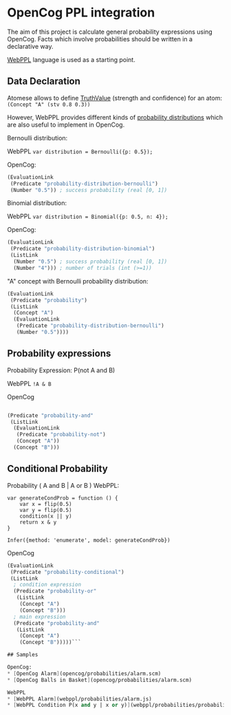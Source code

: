 # OpenCog PPL integration


The aim of this project is calculate general probability expressions using OpenCog.
Facts which involve probabilities should be written in a declarative way.

[WebPPL](http://webppl.org) language is used as a starting point.

## Data Declaration

Atomese allows to define [TruthValue](https://wiki.opencog.org/w/TruthValue) (strength and confidence)
for an atom:
`(Concept "A" (stv 0.8 0.3))`

However, WebPPL provides different kinds of
[probability distributions](https://webppl.readthedocs.io/en/master/distributions.html)
which are also useful to implement in OpenCog.

Bernoulli distribution:

WebPPL `var distribution = Bernoulli({p: 0.5});`

OpenCog:
```scheme
(EvaluationLink
 (Predicate "probability-distribution-bernoulli")
 (Number "0.5")) ; success probability (real [0, 1])
```

Binomial distribution:

WebPPL `var distribution = Binomial({p: 0.5, n: 4});`

OpenCog:
```scheme
(EvaluationLink
 (Predicate "probability-distribution-binomial")
 (ListLink
  (Number "0.5") ; success probability (real [0, 1])
  (Number "4"))) ; number of trials (int (>=1))
```

"A" concept with Bernoulli probability distribution:
```scheme
(EvaluationLink
 (Predicate "probability")
 (ListLink
  (Concept "A")
  (EvaluationLink
   (Predicate "probability-distribution-bernoulli")
   (Number "0.5"))))
```

## Probability expressions

Probability Expression: P(not A and B)

WebPPL `!A & B`

OpenCog
```scheme

(Predicate "probability-and"
 (ListLink
  (EvaluationLink
   (Predicate "probability-not")
   (Concept "A"))
  (Concept "B")))
```

## Conditional Probability

Probability ( A and B | A or B )
WebPPL:
```
var generateCondProb = function () {
    var x = flip(0.5)
    var y = flip(0.5)
    condition(x || y)
    return x & y
}

Infer({method: 'enumerate', model: generateCondProb})
```

OpenCog
```scheme
(EvaluationLink
 (Predicate "probability-conditional")
 (ListLink
  ; condition expression
  (Predicate "probability-or"
   (ListLink
    (Concept "A")
    (Concept "B")))
  ; main expression
  (Predicate "probability-and"
   (ListLink
    (Concept "A")
    (Concept "B")))))```

## Samples

OpenCog:
* [OpenCog Alarm](opencog/probabilities/alarm.scm)
* [OpenCog Balls in Basket](opencog/probabilities/alarm.scm)

WebPPL
* [WebPPL Alarm](webppl/probabilities/alarm.js)
* [WebPPL Condition P(x and y | x or y)](webppl/probabilities/probabilities.js)
